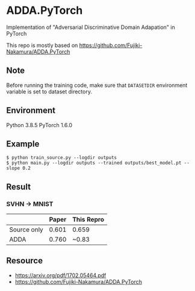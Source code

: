 # ADDA.PyTorch
Implementation of "Adversarial Discriminative Domain Adapation" in PyTorch

This repo is mostly based on https://github.com/Fujiki-Nakamura/ADDA.PyTorch

## Note
Before running the training code, make sure that `DATASETDIR` environment variable is set to dataset directory.

## Environment
Python 3.8.5
PyTorch 1.6.0

## Example
```
$ python train_source.py --logdir outputs
$ python main.py --logdir outputs --trained outputs/best_model.pt --slope 0.2
```

## Result
### SVHN -> MNIST
| | Paper | This Repro |
| --- | --- | --- |
| Source only | 0.601 | 0.659 |
| ADDA | 0.760 | ~0.83 |

## Resource
- https://arxiv.org/pdf/1702.05464.pdf
- https://github.com/Fujiki-Nakamura/ADDA.PyTorch
